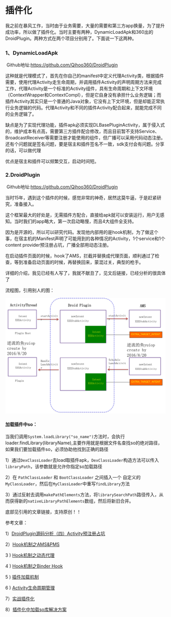 # 插件化

我之前在暴风工作，当时由于业务需要，大量的需要和第三方app换量，为了提升成功率，所以做了插件化。当时主要有两种，DynamicLoadApk和360出的DroidPlugin。两种方式在两个项目分别用了。下面说一下这两种。

### 1、DynamicLoadApk 

​     Github地址:<https://github.com/Qihoo360/DroidPlugin>

这种就是代理模式了，首先在你自己的manifest中定义代理Activity类，根据插件需要，使用代理Activity走生命周期，并调用插件Activity的声明周期方法来完成工作，代理Activity是一个标准的Activity组件，具有生命周期和上下文环境（ContextWrapper和ContextCompl），但是它自身没有承担什么业务逻辑；而插件Activity其实只是一个普通的Java对象，它没有上下文环境，但是却能正常执行业务逻辑的代码。代理Activity和不同的插件Activity配合起来，就能完成不同的业务逻辑了。

缺点是为了实现代理功能，插件apk必须实现DLBasePluginActivity，属于侵入式的，维护成本有点高，需要第三方插件配合修改，而且目前暂不支持Service、BroadcastReceiver等需要注册才能使用的组件，但广播可以采用代码动态注册。还有个问题就是签名问题，要是宿主和插件签名不一致，sdk支付会有问题。分享的话，可以做代理

优点是宿主和插件可以频繁交互，启动时间短。

### 2.DroidPlugin

​	Github地址:<https://github.com/Qihoo360/DroidPlugin>

​     当时15年，遇到这个插件的时候，感觉非常的神奇，居然这莫牛逼，于是赶紧研究，准备接入。

​     这个框架最大的好处是，无需插件方配合，直接给apk就可以安装运行，用户无感知。当时我们的app略大，第一次启动略慢，而且4大组件全支持。

​     因为是开源的，所以可以研究代码。发现他内部用的是hook机制，为了做这个事，在宿主机的Manifest声明了可能用到的各种情况的Activity，1个service和1个content provider预注册占坑，广播全部用动态注册。

在启动插件页面的时候，hook了AMS，拦截并替换成代理页面，顺利通过了检查，等到准备启动页面的时候，再替换回来，蒙混过关，典型的枪手。

详细的介绍，我见已经有人写了，我就不献丑了，见文后链接，已经分析的很具体了

流程图，引用别人的图：

![流程图](..\images\droidplugin.jpg)



#### 加载插件中so：

 当我们调用`System.loadLibrary("so_name")`方法时，会执行loader.findLibrary(libraryName),主要作用就是根据文件名查找so的绝对路径，如果我们要加载插件so，必须协助他找到正确的路径

 1）通过`DexClassLoader`去load取插件apk，`DexClassLoader`构造方法可以传入`libraryPath`，该参数就是允许你指定so加载路径

2）在 `PathClassLoader` 和 `BootClassLoader` 之间插入一个 自定义的`MyClassLoader`，然后在`MyClassLoader`中重写`findLibrary`方法

3）通过反射去调用`makePathElements`方法，将`librarySearchPath`路径传入，从而获得新的`nativeLibraryPathElements`数组，然后将新旧合并。



底部见引用的文章链接，支持原创！！

参考文章：

1）[DroidPlugin源码分析（四）Activity预注册占坑](https://blog.csdn.net/hejjunlin/article/details/52258434)

2）[Hook机制之AMS&PMS](http://weishu.me/2016/03/07/understand-plugin-framework-ams-pms-hook)

3 ) [Hook机制之动态代理](http://weishu.me/2016/01/28/understand-plugin-framework-proxy-hook/)

4 ) [Hook机制之Binder Hook](http://weishu.me/2016/02/16/understand-plugin-framework-binder-hook/)

5 ) [插件加载机制](http://weishu.me/2016/04/05/understand-plugin-framework-classloader/)

6 ) [Activity生命周期管理](http://weishu.me/2016/03/21/understand-plugin-framework-activity-management/)

7）[实战插件化](https://www.jianshu.com/p/cd777bb769c6)

8）[插件化中加载so库解决方案](https://www.jianshu.com/p/a4a6ed83483b)